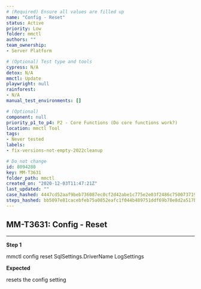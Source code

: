 ```yaml
---
# (Required) Ensure all values are filled up
name: "Config - Reset"
status: Active
priority: Low
folder: mmctl
authors: ""
team_ownership: 
- Server Platform

# (Optional) Test type and tools
cypress: N/A
detox: N/A
mmctl: Update
playwright: null
rainforest: 
- N/A
manual_test_environments: []

# (Optional)
component: null
priority_p1_to_p4: P2 - Core Functions (Do core functions work?)
location: mmctl Tool
tags: 
- Never tested
labels: 
- fix-versions-not-empty-2022cleanup

# Do not change
id: 8094280
key: MM-T3631
folder_path: mmctl
created_on: "2020-12-03T11:47:21Z"
last_updated: ""
case_hashed: 4447cd52aaf9beb736087ec0cf2d42abe1c775e2e03f2486c75007371902059dee2874394d0ddfc1eca3f3b60d277731
steps_hashed: bb5097e81cacebfeb75a0852eafc1f044b489751ddf69b78e8d2a517b0327fb7dbfea98b3d6e8b72e77a966e81ac8112
---
```


## MM-T3631: Config - Reset

---

**Step 1**

mmctl config reset SqlSettings.DriverName LogSettings

**Expected**

resets the config setting

